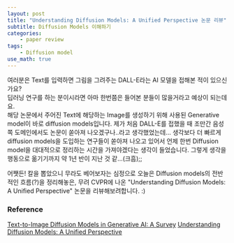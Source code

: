 ```yaml
---
layout: post
title: "Understanding Diffusion Models: A Unified Perspective 논문 리뷰"
subtitle: Diffusion Models 이해하기
categories: 
    - paper review
tags: 
    - Diffusion model
use_math: true
---
```


여러분은 Text를 입력하면 그림을 그려주는 DALL-E라는 AI 모델을 접해본 적이 있으신가요?  
딥러닝 연구를 하는 분이시라면 아마 한번쯤은 들어본 분들이 많을거라고 예상이 되는데요.  
해당 논문에서 주어진 Text에 해당하는 Image를 생성하기 위해 사용된 Generative model이 바로 diffusion models입니다. 제가 처음 DALL-E를 접했을 때 조만간 음성쪽 도메인에서도 논문이 쏟아져 나오겠구나..라고 생각했었는데... 생각보다 더 빠르게 diffusion models을 도입하는 연구들이 쏟아져 나오고 있어서 언제 한번 Diffusion model을 대대적으로 정리하는 시간을 가져야겠다는 생각이 들었습니다. 그렇게 생각을 행동으로 옮기기까지 약 1년 반이 지난 것 같...(크흠);;

어쨋든! 칼을 뽑았으니 무라도 베어보자는 심정으로 오늘은 Diffusion models의 전반적인 흐름(?)을 정리해놓은, 무려 CVPR에 나온 "Understanding Diffusion Models: A Unified Perspective" 논문을 리뷰해보려합니다. :)

### Reference
[Text-to-Image Diffusion Models in Generative AI: A Survey](https://arxiv.org/pdf/2303.07909.pdf)
[Understanding Diffusion Models: A Unified Perspective](https://arxiv.org/pdf/2208.11970.pdf)